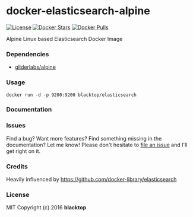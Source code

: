 docker-elasticsearch-alpine
===========================

[![License](http://img.shields.io/:license-mit-blue.svg)](http://doge.mit-license.org) [![Docker Stars](https://img.shields.io/docker/stars/blacktop/elasticsearch.svg)](https://hub.docker.com/r/blacktop/elasticsearch/) [![Docker Pulls](https://img.shields.io/docker/pulls/blacktop/elasticsearch.svg)](https://hub.docker.com/r/blacktop/elasticsearch/)

Alpine Linux based Elasticsearch Docker Image

### Dependencies

-	[gliderlabs/alpine](https://index.docker.io/_/gliderlabs/alpine/)

### Usage

```
docker run -d -p 9200:9200 blacktop/elasticsearch
```

### Documentation

### Issues

Find a bug? Want more features? Find something missing in the documentation? Let me know! Please don't hesitate to [file an issue](https://github.com/blacktop/docker-elasticsearch-alpine/issues/new) and I'll get right on it.

### Credits

Heavily influenced by https://github.com/docker-library/elasticsearch

### License

MIT Copyright (c) 2016 **blacktop**
